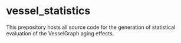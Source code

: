 # vessel_statistics
This prepository hosts all source code for the generation of statistical evaluation of the VesselGraph aging effects.
